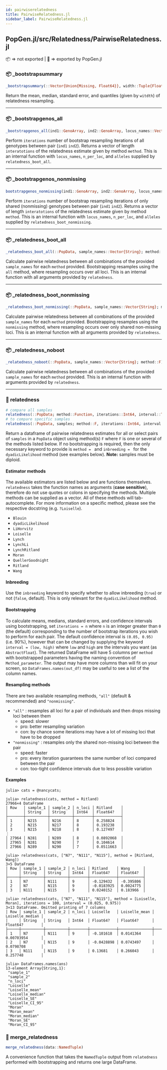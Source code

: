 ```yaml
---
id: pairwiserelatedness
title: PairwiseRelatedness.jl
sidebar_label: PairwiseRelatedness.jl
---
```

## PopGen.jl/src/Relatedness/PairwiseRelatedness.jl
📦  => not exported | 
🔵 => exported by PopGen.jl

### 📦 _bootstrapsummary
```julia
_bootstrapsummary(::Vector{Union{Missing, Float64}}, width::Tuple{Float64, Float64})
```
Return the mean, median, standard error, and quantiles (given by `witdth`) of relatedness resampling.


----

### 📦 _bootstrapgenos_all
```julia
_bootstrapgenos_all(ind1::GenoArray, ind2::GenoArray, locus_names::Vector{Symbol}, n_per_loc::Vector{Int}, alleles::NamedTuple; method::Function, iterations::Int)
```
Perform `iterations` number of bootstrap resampling iterations of all genotypes between pair (`ind1` `ind2`). Returns a vector of length `interatotions`
of the relatedness estimate given by method `method`. This is an internal function with `locus_names`, `n_per_loc`, and `alleles` supplied by `relatedness_boot_all`.

----

### 📦 _bootstrapgenos_nonmissing
```julia
bootstrapgenos_nonmissing(ind1::GenoArray, ind2::GenoArray, locus_names::Vector{Symbol}, n_per_loc::Vector{Int}, alleles::NamedTuple; method::Function, iterations::Int)
```
Perform `iterations` number of bootstrap resampling iterations of only shared (nonmissing) genotypes between pair (`ind1` `ind2`). Returns a vector of length `interatotions`
of the relatedness estimate given by method `method`. This is an internal function with `locus_names`, `n_per_loc`, and `alleles` supplied by `relatedness_boot_nonmissing`.


----

### 📦 _relatedness_boot_all
```julia
_relatedness_boot_all(::PopData, sample_names::Vector{String}; method::Function, iterations::Int, interval::Tuple{Float64, Float64})
```
Calculate pairwise relatedness between all combinations of the provided `sample_names` for each `method` provided. Bootstrapping resamples using
the `all` method, where resampling occurs over all loci. This is an internal function with all arguments provided by `relatedness`.


----

### 📦 _relatedness_boot_nonmissing
```julia
_relatedness_boot_nonmissing(::PopData, sample_names::Vector{String}; method::F, iterations::Int, interval::Tuple{Float64, Float64}) where F
```
Calculate pairwise relatedness between all combinations of the provided `sample_names` for each `method` provided. Bootstrapping resamples using
the `nonmissing` method, where resampling occurs over only shared non-missing loci. This is an internal function with all arguments provided by `relatedness`.


----

### 📦 _relatedness_noboot
```julia
_relatedness_noboot(::PopData, sample_names::Vector{String}; method::F) where F
```
Calculate pairwise relatedness between all combinations of the provided `sample_names` for each `method` provided. 
This is an internal function with arguments provided by `relatedness`.


----

### 🔵 relatedness
```julia
# compare all samples
relatedness(::PopData; method::Function, iterations::Int64, interval::Tuple{Float64, Float64}, resample::String, inbreeding::Bool = false)
# to compare specific samples
relatedness(::PopData, samples; method::F, iterations::Int64, interval::Tuple{Float64, Float64}, resample::String, inbreeding::Bool = false)
```
Return a dataframe of pairwise relatedness estimates for all or select pairs of `samples` in a `PopData` object using 
method(s) `F` where `F` is one or several of the methods listed below. If no bootstrapping is required, then the only 
necessary keyword to provide is `method = ` and `inbreeding = ` for the `dyadicLikelihood` method (see examples below). **Note:** samples must be diploid.

#### Estimator methods

The available estimators are listed below and are functions themselves. `relatedness` takes the
function names as arguments (**case sensitive**), therefore do not use quotes or colons
in specifying the methods. Multiple methods can be supplied as a vector. All of these methods will tab-autocomplete.
For more information on a specific method, please see the respective docstring (e.g. `?Loiselle`).
- `Blouin`
- `dyadicLikelihood`
- `LiHorvitz`
- `Loiselle`
- `Lynch`
- `LynchLi`
- `LynchRitland`
- `Moran`
- `QuellerGoodnight`
- `Ritland`
- `Wang`

#### Inbreeding

Use the `inbreeding` keyword to specify whether to allow inbreeding (`true`) or not (`false`, default).
This is only relevant for the `dyadicLikelihood` method.

#### Bootstrapping
To calculate means, medians, standard errors, and confidence intervals using bootstrapping,
set `iterations = n` where `n` is an integer greater than `0` (the default) corresponding to the number
of bootstrap iterations you wish to perform for each pair. The default confidence interval is `(0.05, 0.95)` (i.e. 90%),
however that can be changed by supplying the keyword `interval = (low, high)` where `low` and `high` are the intervals you want 
(as `AbstractFloat`). The returned DataFrame will have 5 columns per `method` with bootstrapped parameters having the naming
convention of `Method_parameter`. The output may have more columns than will fit on your screen, so `DataFrames.names(out_df)`
may be useful to see a list of the column names.

#### Resampling methods

There are two available resampling methods, `"all"` (default  & recommended) and `"nonmissing"`.
- `"all"` : resamples all loci for a pair of individuals and then drops missing loci between them
    - speed: slower
    - pro: better resampling variation
    - con: by chance some iterations may have a lot of missing loci that have to be dropped
- `"nonmissing"` : resamples only the shared non-missing loci between the pair
    - speed: faster
    - pro: every iteration guarantees the same number of loci compared between the pair
    - con: too-tight confidence intervals due to less possible variation

#### Examples
```
julia> cats = @nancycats;

julia> relatedness(cats, method = Ritland)
27966×4 DataFrame
│ Row   │ sample_1 │ sample_2 │ n_loci │ Ritland    │
│       │ String   │ String   │ Int64  │ Float64?   │
├───────┼──────────┼──────────┼────────┼────────────┤
│ 1     │ N215     │ N216     │ 8      │ 0.258824   │
│ 2     │ N215     │ N217     │ 8      │ 0.193238   │
│ 3     │ N215     │ N218     │ 8      │ 0.127497   │
⋮
│ 27964 │ N281     │ N289     │ 8      │ 0.0892068  │
│ 27965 │ N281     │ N290     │ 7      │ 0.104614   │
│ 27966 │ N289     │ N290     │ 7      │ 0.0511663  │

julia> relatedness(cats, ["N7", "N111", "N115"], method = [Ritland, Wang])
3×5 DataFrame
│ Row │ sample_1 │ sample_2 │ n_loci │ Ritland    │ Wang      │
│     │ String   │ String   │ Int64  │ Float64?   │ Float64?  │
├─────┼──────────┼──────────┼────────┼────────────┼───────────┤
│ 1   │ N7       │ N111     │ 9      │ -0.129432  │ -0.395806 │
│ 2   │ N7       │ N115     │ 9      │ -0.0183925 │ 0.0024775 │
│ 3   │ N111     │ N115     │ 9      │ 0.0240152  │ 0.183966  │

julia> relatedness(cats, ["N7", "N111", "N115"], method = [Loiselle, Moran], iterations = 100, interval = (0.025, 0.975))
3×13 DataFrame. Omitted printing of 7 columns
│ Row │ sample_1 │ sample_2 │ n_loci │ Loiselle   │ Loiselle_mean │ Loiselle_median │
│     │ String   │ String   │ Int64  │ Float64?   │ Float64?      │ Float64?        │
├─────┼──────────┼──────────┼────────┼────────────┼───────────────┼─────────────────┤
│ 1   │ N7       │ N111     │ 9      │ -0.101618  │ 0.0141364     │ 0.00703954      │
│ 2   │ N7       │ N115     │ 9      │ -0.0428898 │ 0.0743497     │ 0.0798708       │
│ 3   │ N111     │ N115     │ 9      │ 0.13681    │ 0.266043      │ 0.257748        │

julia> DataFrames.names(ans)
13-element Array{String,1}:
 "sample_1"
 "sample_2"
 "n_loci"
 "Loiselle"
 "Loiselle_mean"
 "Loiselle_median"
 "Loiselle_SE"
 "Loiselle_CI_95"
 "Moran"
 "Moran_mean"
 "Moran_median"
 "Moran_SE"
 "Moran_CI_95"
```

### 🔵 merge_relatedness
```julia
merge_relatedness(data::NamedTuple)
```
A convenience function that takes the `NamedTuple` output from `relatedness` performed with bootstrapping
and returns one large DataFrame.
